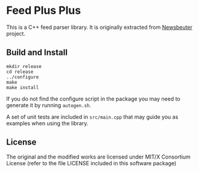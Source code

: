 # Feed Plus Plus
This is a C++ feed parser library. It is originally extracted from
[Newsbeuter](https://github.com/akrennmair/newsbeuter)
project.
## Build and Install

```
mkdir release
cd release
../configure
make
make install
```
If you do not find the configure script in the package
you may need to generate it by running ```autogen.sh```.

A set of unit tests are included in ```src/main.cpp``` that may
guide you as examples when using the library.

## License
The original and the modified works are licensed under
MIT/X Consortium License (refer to the file LICENSE
included in this software package)
